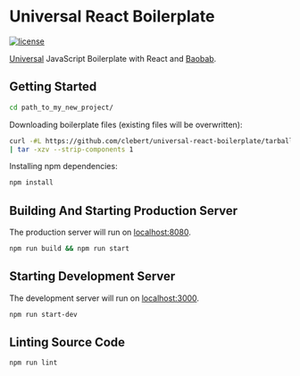 # Universal React Boilerplate

[![license](http://img.shields.io/badge/license-MIT-blue.svg?style=flat)](https://raw.githubusercontent.com/clebert/universal-react-boilerplate/master/LICENSE)

[Universal](https://medium.com/@mjackson/universal-javascript-4761051b7ae9) JavaScript Boilerplate with React and [Baobab](https://github.com/Yomguithereal/baobab).

## Getting Started

```sh
cd path_to_my_new_project/
```

Downloading boilerplate files (existing files will be overwritten):

```sh
curl -#L https://github.com/clebert/universal-react-boilerplate/tarball/master \
| tar -xzv --strip-components 1
```

Installing npm dependencies:

```sh
npm install
```

## Building And Starting Production Server

The production server will run on [localhost:8080](http://localhost:8080/).

```sh
npm run build && npm run start
```

## Starting Development Server

The development server will run on [localhost:3000](http://localhost:3000/).

```sh
npm run start-dev
```

## Linting Source Code

```sh
npm run lint
```
